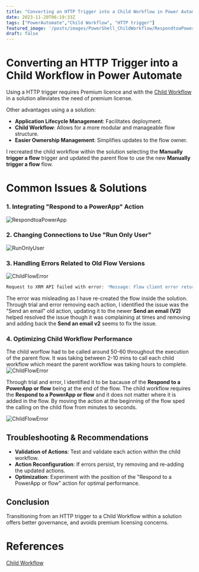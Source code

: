 ```yaml
---
title: "Converting an HTTP Trigger into a Child Workflow in Power Automate"
date: 2023-11-20T06:19:33Z
tags: ["PowerAutomate","Child Workflow", "HTTP trigger"]
featured_image: '/posts/images/PowerShell_ChildWorkflow/RespondtoaPowerAppOrFlow.png'
draft: false
---
```


# Converting an HTTP Trigger into a Child Workflow in Power Automate

Using a HTTP trigger requires Premium licence and with the [Child Workflow](https://learn.microsoft.com/en-us/power-automate/create-child-flows) in a solution alleviates the need of premium license. 

Other advantages using a a solution:

- **Application Lifecycle Management**: Facilitates deployment.
- **Child Workflow**: Allows for a more modular and manageable flow structure.
- **Easier Ownership Management**: Simplifies updates to the flow owner.

I recreated the child workflow within the solution selecting the **Manually trigger a flow** trigger and updated the parent flow to use the new **Manually trigger a flow** flow.

# Common Issues & Solutions

### 1. Integrating "Respond to a PowerApp" Action

![RespondtoaPowerApp](../images/PowerAutomate_ChildWorkflow/RespondtoaPowerAppOrFlow.png)

### 2. Changing Connections to Use "Run Only User"

![RunOnlyUser](../images/PowerAutomate_ChildWorkflow/RunOnlyUser.png)


### 3. Handling Errors Related to Old Flow Versions

![ChildFlowError](../images/PowerAutomate_ChildWorkflow/ChildFlowError.png)

```powershell
Request to XRM API failed with error: 'Message: Flow client error returned with status code "BadRequest" and details "["error":{"code":"ChildFlowsUnsupportedForNonOpenApiConnections","message":"The workflow with id 'c18d3e7a-067e-ee11-8178-002248c6b301', name <...> child workflow cannot be used as a child workflow because it is on an old version of Flow. Please re-create it inside a solution."})". Code: 0x80060467 InnerError:'.
```
The error was misleading as I have re-created the flow inside the solution. Through trial and error removing each action, I identified the issue was the "Send an email" old action, updating it to the newer **Send an email (V2)** helped resolved the issue though it was complaining at times and removing and adding back the **Send an email v2** seems to fix the issue.


### 4. Optimizing Child Workflow Performance

The child worflow had to be called around 50-60 throughout the execution of the parent flow. It was taking between 2-10 mins to call each child workflow which meant the parent workflow was taking hours to complete. 
![ChildFlowError](../images/PowerAutomate_ChildWorkflow/Timings_WithRespondAtEnd.png)

Through trial and error, I identified it to be bacause of the **Respond to a PowerApp or flow** being at the end of the flow. The child workflow requires the **Respond to a PowerApp or flow** and it does not matter where it is added in the flow. By moving the action at the beginning of the flow sped the calling on the child flow from minutes to seconds.

![ChildFlowError](../images/PowerAutomate_ChildWorkflow/Timings_WithRespondAtBeginning.png)

## Troubleshooting & Recommendations

- **Validation of Actions**: Test and validate each action within the child workflow.
- **Action Reconfiguration**: If errors persist, try removing and re-adding the updated actions.
- **Optimization**: Experiment with the position of the "Respond to a PowerApp or flow" action for optimal performance.

## Conclusion

Transitioning from an HTTP trigger to a Child Workflow within a solution offers better governance, and avoids premium licensing concerns. 

# References

[Child Workflow](https://learn.microsoft.com/en-us/power-automate/create-child-flows)